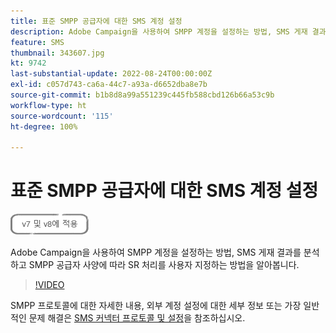 ```yaml
---
title: 표준 SMPP 공급자에 대한 SMS 계정 설정
description: Adobe Campaign을 사용하여 SMPP 계정을 설정하는 방법, SMS 게재 결과를 분석하고 SMPP 공급자 사양에 따라 SR 처리를 사용자 지정하는 방법을 알아봅니다. 
feature: SMS
thumbnail: 343607.jpg
kt: 9742
last-substantial-update: 2022-08-24T00:00:00Z
exl-id: c057d743-ca6a-44c7-a93a-d6652dba8e7b
source-git-commit: b1b8d8a99a551239c445fb588cbd126b66a53c9b
workflow-type: ht
source-wordcount: '115'
ht-degree: 100%

---
```


# 표준 SMPP 공급자에 대한 SMS 계정 설정

![V7 및 V8에 적용](../assets/V7-V8-stamp.png)

Adobe Campaign을 사용하여 SMPP 계정을 설정하는 방법, SMS 게재 결과를 분석하고 SMPP 공급자 사양에 따라 SR 처리를 사용자 지정하는 방법을 알아봅니다.

>[!VIDEO](https://video.tv.adobe.com/v/343607?quality=12&learn=on)

SMPP 프로토콜에 대한 자세한 내용, 외부 계정 설정에 대한 세부 정보 또는 가장 일반적인 문제 해결은 [SMS 커넥터 프로토콜 및 설정](https://experienceleague.adobe.com/docs/campaign-classic/using/sending-messages/sending-messages-on-mobiles/sms-protocol.html?lang=ko#sending-messages)을 참조하십시오.
